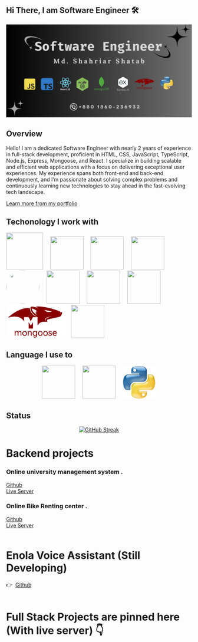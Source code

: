 





## Hi There, I am Software Engineer 🛠️ 

![The San Juan Mountains are beautiful!](/images/banner.png "San Juan Mountains")
 

 ## Overview

 <p>
  Hello! I am a dedicated Software Engineer with nearly 2 years of experience in full-stack development, proficient in HTML, CSS, JavaScript, TypeScript, Node.js, Express, Mongoose, and React. I specialize in building scalable and efficient web applications with a focus on delivering exceptional user experiences. My experience spans both front-end and back-end development, and I’m passionate about solving complex problems and continuously learning new technologies to stay ahead in the fast-evolving tech landscape.

   <a href="https://portfolio-rouge-rho-16.vercel.app/" target="_blank">Learn more from my portfolio</a> 
 </p>


 ## Techonology I work with

<div>
 <img src="https://cdn.pixabay.com/photo/2017/08/05/11/16/logo-2582748_960_720.png" width="100" height="100">&nbsp;&nbsp;&nbsp;&nbsp;
 <img src="https://upload.wikimedia.org/wikipedia/commons/thumb/6/62/CSS3_logo.svg/2048px-CSS3_logo.svg.png" width="90" height="90">&nbsp;&nbsp;&nbsp;&nbsp;
 <img src="https://res.cloudinary.com/practicaldev/image/fetch/s--6ebjy0LI--/c_imagga_scale,f_auto,fl_progressive,h_1080,q_auto,w_1080/https://dev-to-uploads.s3.amazonaws.com/uploads/articles/dxy1c2bvl6odeo52dodk.jpg" width="90" height="90">&nbsp;&nbsp;&nbsp;&nbsp;
 <img src="https://cdn.freebiesupply.com/logos/large/2x/react-1-logo-png-transparent.png" width="90" height="90">&nbsp;&nbsp;&nbsp;&nbsp;
 <img src="https://w7.pngwing.com/pngs/925/447/png-transparent-express-js-node-js-javascript-mongodb-node-js-text-trademark-logo.png" width="90" height="90" style="border-radius: 50%; object-fit: cover;">&nbsp;&nbsp;&nbsp;&nbsp;
 <img src="https://seeklogo.com/images/N/nodejs-logo-D26404F360-seeklogo.com.png?v=638179441440000000" width="90" height="90">&nbsp;&nbsp;&nbsp;&nbsp;
 <img src="https://uxwing.com/wp-content/themes/uxwing/download/brands-and-social-media/redux-icon.png" width="90" height="90">&nbsp;&nbsp;&nbsp;&nbsp;
 <img src="https://pbs.twimg.com/profile_images/1452637606559326217/GFz_P-5e_400x400.png" width="90" height="90">&nbsp;&nbsp;&nbsp;&nbsp;
 <img src="./images/mongose-logo.png" width="160" height="90">&nbsp;&nbsp;&nbsp;
 <img src="https://cdn.iconscout.com/icon/free/png-256/free-firebase-logo-icon-download-in-svg-png-gif-file-formats--company-brand-world-logos-vol-7-pack-icons-282796.png?f=webp" width="90" height="90">
 </div>


## Language I use to

<div align="center">
<img src="https://upload.wikimedia.org/wikipedia/commons/thumb/6/6a/JavaScript-logo.png/640px-JavaScript-logo.png" width="90" height="90">&nbsp;&nbsp;&nbsp;&nbsp;
 <img src="https://upload.wikimedia.org/wikipedia/commons/thumb/4/4c/Typescript_logo_2020.svg/2048px-Typescript_logo_2020.svg.png" width="90" height="90">&nbsp;&nbsp;&nbsp;&nbsp;
 <img src="./images/Python-Logo.png" width="90" height="90">

</div>



 ## Status

<div align="center">
 <a href="https://git.io/streak-stats"><img src="https://github-readme-streak-stats.herokuapp.com?user=shatab99&theme=dark&hide_border=true&border_radius=7.2" alt="GitHub Streak" /></a>
</div>

# Backend projects 

### Online university management system  .
<div>
    <a href="https://github.com/Shatab99/Student-University-With-TS.git">Github</a></br>
    <a href="https://student-university-with-ts.vercel.app/">Live Server</a>
</div>

### Online Bike Renting center .

<div>
    <a href="https://github.com/Shatab99/Bike-service-ts.git">Github</a> </br>
    <a href="https://riding-bike.vercel.app/">Live Server</a></br>
</div>
<div>
    </br>
</div>

# Enola Voice Assistant (Still Developing) 

<div>
    👉&nbsp;&nbsp;<a href="https://github.com/Shatab99/Enola-Voice-assistant.git">Github</a> </br>
</div>
<div>
    </br>
</div>

# Full Stack Projects are pinned here (With live server) 👇 
